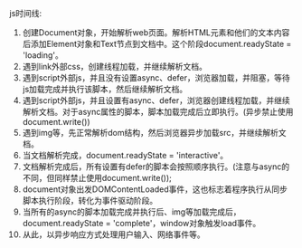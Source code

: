 js时间线:

1. 创建Document对象，开始解析web页面。解析HTML元素和他们的文本内容后添加Element对象和Text节点到文档中。这个阶段document.readyState = 'loading'。
2. 遇到link外部css，创建线程加载，并继续解析文档。
3. 遇到script外部js，并且没有设置async、defer，浏览器加载，并阻塞，等待js加载完成并执行该脚本，然后继续解析文档。
4. 遇到script外部js，并且设置有async、defer，浏览器创建线程加载，并继续解析文档。对于async属性的脚本，脚本加载完成后立即执行。(异步禁止使用document.write())
5. 遇到img等，先正常解析dom结构，然后浏览器异步加载src，并继续解析文档。
6. 当文档解析完成，document.readyState = 'interactive'。
7. 文档解析完成后，所有设置有defer的脚本会按照顺序执行。(注意与async的不同，但同样禁止使用document.write());
8. document对象出发DOMContentLoaded事件，这也标志着程序执行从同步脚本执行阶段，转化为事件驱动阶段。
9. 当所有的async的脚本加载完成并执行后、img等加载完成后，document.readyState = 'complete'，window对象触发load事件。
10. 从此，以异步响应方式处理用户输入、网络事件等。

